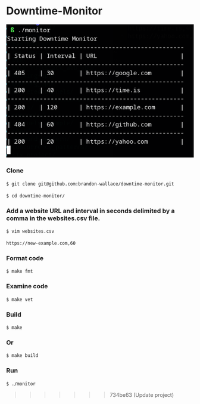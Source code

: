 # Downtime-Monitor

![screenshot_1](screenshot1.png)

### Clone

```
$ git clone git@github.com:brandon-wallace/downtime-monitor.git

$ cd downtime-monitor/
```

### Add a website URL and interval in seconds delimited by a comma in the websites.csv file.
```
$ vim websites.csv

https://new-example.com,60
```

### Format code

```
$ make fmt
```

### Examine code

```
$ make vet
```

### Build
```
$ make
```
### Or

```
$ make build
```

### Run

```
$ ./monitor
```

>>>>>>> 734be63 (Update project)
